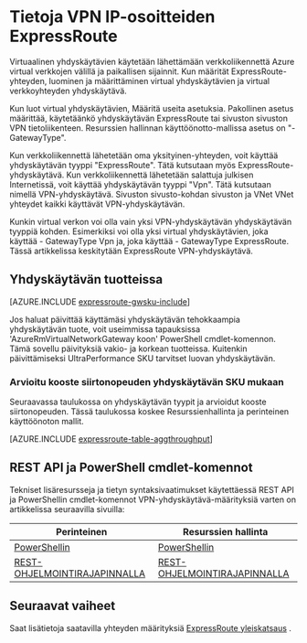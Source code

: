 <properties 
   pageTitle="Tietoja ExpressRoute VPN yhdyskäytävien | Microsoft Azure"
   description="Lisätietoja VPN yhdyskäytävien ExpressRoute."
   services="expressroute"
   documentationCenter="na"
   authors="cherylmc"
   manager="carmonm"
   editor=""
   tags="azure-resource-manager, azure-service-management"/>
<tags 
   ms.service="expressroute"
   ms.devlang="na"
   ms.topic="article"
   ms.tgt_pltfrm="na"
   ms.workload="infrastructure-services"
   ms.date="10/03/2016"
   ms.author="cherylmc" />

# <a name="about-virtual-network-gateways-for-expressroute"></a>Tietoja VPN IP-osoitteiden ExpressRoute


Virtuaalinen yhdyskäytävien käytetään lähettämään verkkoliikennettä Azure virtual verkkojen välillä ja paikallisen sijainnit. Kun määrität ExpressRoute-yhteyden, luominen ja määrittäminen virtual yhdyskäytävien ja virtual verkkoyhteyden yhdyskäytävä.

Kun luot virtual yhdyskäytävien, Määritä useita asetuksia. Pakollinen asetus määrittää, käytetäänkö yhdyskäytävän ExpressRoute tai sivuston sivuston VPN tietoliikenteen. Resurssien hallinnan käyttöönotto-mallissa asetus on "-GatewayType".

Kun verkkoliikennettä lähetetään oma yksityinen-yhteyden, voit käyttää yhdyskäytävän tyyppi "ExpressRoute". Tätä kutsutaan myös ExpressRoute-yhdyskäytävä. Kun verkkoliikennettä lähetetään salattuja julkisen Internetissä, voit käyttää yhdyskäytävän tyyppi "Vpn". Tätä kutsutaan nimellä VPN-yhdyskäytävä. Sivuston sivusto-kohdan sivuston ja VNet VNet yhteydet kaikki käyttävät VPN-yhdyskäytävän. 

Kunkin virtual verkon voi olla vain yksi VPN-yhdyskäytävän yhdyskäytävän tyyppiä kohden. Esimerkiksi voi olla yksi virtual yhdyskäytävien, joka käyttää - GatewayType Vpn ja, joka käyttää - GatewayType ExpressRoute. Tässä artikkelissa keskitytään ExpressRoute VPN-yhdyskäytävä.

## <a name="gwsku"></a>Yhdyskäytävän tuotteissa

[AZURE.INCLUDE [expressroute-gwsku-include](../../includes/expressroute-gwsku-include.md)]

Jos haluat päivittää käyttämäsi yhdyskäytävän tehokkaampia yhdyskäytävän tuote, voit useimmissa tapauksissa 'AzureRmVirtualNetworkGateway koon' PowerShell cmdlet-komennon. Tämä sovellu päivityksiä vakio- ja korkean tuotteissa. Kuitenkin päivittämiseksi UltraPerformance SKU tarvitset luovan yhdyskäytävän.

###  <a name="aggthroughput"></a>Arvioitu kooste siirtonopeuden yhdyskäytävän SKU mukaan


Seuraavassa taulukossa on yhdyskäytävän tyypit ja arvioidut kooste siirtonopeuden. Tässä taulukossa koskee Resurssienhallinta ja perinteinen käyttöönoton mallit.

[AZURE.INCLUDE [expressroute-table-aggthroughput](../../includes/expressroute-table-aggtput-include.md)] 


## <a name="resources"></a>REST API ja PowerShell cmdlet-komennot

Tekniset lisäresursseja ja tietyn syntaksivaatimukset käytettäessä REST API ja PowerShellin cmdlet-komennot VPN-yhdyskäytävä-määrityksiä varten on artikkelissa seuraavilla sivuilla:

|**Perinteinen** | **Resurssien hallinta**|
|-----|----|
|[PowerShellin](https://msdn.microsoft.com/library/mt270335.aspx)|[PowerShellin](https://msdn.microsoft.com/library/mt163510.aspx)|
|[REST-OHJELMOINTIRAJAPINNALLA](https://msdn.microsoft.com/library/jj154113.aspx)|[REST-OHJELMOINTIRAJAPINNALLA](https://msdn.microsoft.com/library/mt163859.aspx)|


## <a name="next-steps"></a>Seuraavat vaiheet

Saat lisätietoja saatavilla yhteyden määrityksiä [ExpressRoute yleiskatsaus](expressroute-introduction.md) . 







 
